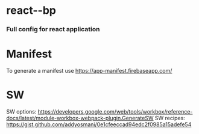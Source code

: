 # react--bp

### Full config for react application

# Manifest

To generate a manifest use https://app-manifest.firebaseapp.com/

# SW

SW options: https://developers.google.com/web/tools/workbox/reference-docs/latest/module-workbox-webpack-plugin.GenerateSW
SW recipes: https://gist.github.com/addyosmani/0e1cfeeccad94edc2f0985a15adefe54
